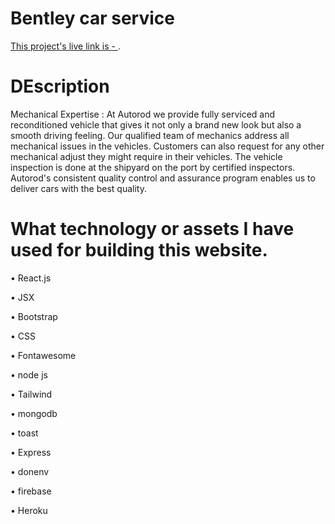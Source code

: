 
# Bentley car service
[This project's live link is - ](https://bentley-car-manufactuters.web.app/).


# DEscription 
Mechanical Expertise :
At Autorod we provide fully serviced and reconditioned vehicle that gives it not only a brand new look but also a smooth driving feeling. Our qualified team of mechanics address all mechanical issues in the vehicles. Customers can also request for any other mechanical adjust they might require in their vehicles. The vehicle inspection is done at the shipyard on the port by certified inspectors. Autorod's consistent quality control and assurance program enables us to deliver cars with the best quality.

# What technology or assets I have used for building this website.

• React.js

• JSX

• Bootstrap

• CSS

• Fontawesome

• node js 

• Tailwind

• mongodb

• toast

• Express

• donenv

• firebase

• Heroku
